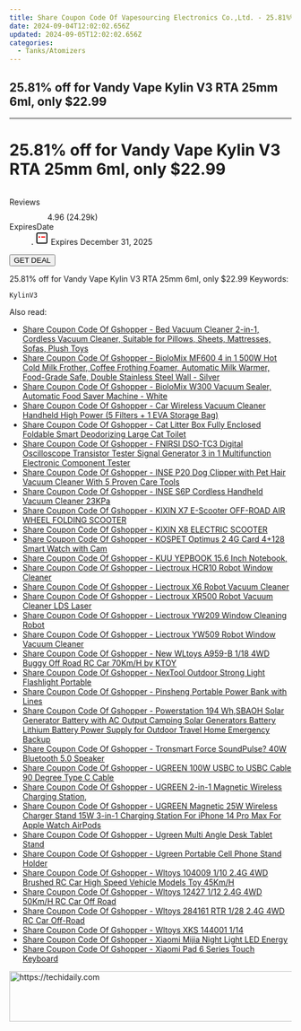 ```yaml
---
title: Share Coupon Code Of Vapesourcing Electronics Co.,Ltd. - 25.81%% Off for Vandy Vape Kylin V3 RTA 25Mm 6Ml, only $22.99
date: 2024-09-04T12:02:02.656Z
updated: 2024-09-05T12:02:02.656Z
categories:
  - Tanks/Atomizers
---
```


## 25.81% off for Vandy Vape Kylin V3 RTA 25mm 6ml, only $22.99

<hr>
<main class="px-4 py-6 sm:p-6 md:px-8 md:py-10">
  <div class="mx-auto grid max-w-4xl grid-cols-1 lg:max-w-5xl lg:grid-cols-2 lg:gap-x-20">
    <div class="relative col-start-1 row-start-1 flex flex-col-reverse rounded-lg bg-gradient-to-t from-black/75 via-black/0 p-3 sm:row-start-2 sm:bg-none sm:p-0 lg:row-start-1">
      <h1 class="mt-1 text-lg font-semibold text-white sm:text-slate-900 md:text-2xl dark:sm:text-white">25.81% off for Vandy Vape Kylin V3 RTA 25mm 6ml, only $22.99</h1>
    </div>
        <div class="col-start-1 col-end-3 row-start-1 grid gap-4 sm:mb-6 sm:grid-cols-4 lg:col-start-2 lg:row-span-6 lg:row-end-6 lg:mb-0 lg:gap-6">
      <img src="https://static.shareasale.com/image/90958/deal/VandyVapeKylinV3RTA25mm6ml.png" alt="" class="h-60 w-full rounded-lg object-cover sm:col-span-2 sm:h-52 lg:col-span-full" loading="lazy" />
    </div>
        <dl class="row-start-2 mt-4 flex items-center text-xs font-medium sm:row-start-3 sm:mt-1 md:mt-2.5 lg:row-start-2">
      <dt class="sr-only">Reviews</dt>
      <dd class="flex items-center text-indigo-600 dark:text-indigo-400">
        <svg width="24" height="24" fill="none" aria-hidden="true" class="mr-1 stroke-current dark:stroke-indigo-500">
          <path d="m12 5 2 5h5l-4 4 2.103 5L12 16l-5.103 3L9 14l-4-4h5l2-5Z" stroke-width="2" stroke-linecap="round" stroke-linejoin="round" />
        </svg>
        <span>4.96 <span class="font-normal text-slate-400">(24.29k)</span></span>
      </dd>
      <dt class="sr-only">ExpiresDate</dt>
      <dd class="flex items-center">
        <svg width="2" height="2" aria-hidden="true" fill="currentColor" class="mx-3 text-slate-300">
          <circle cx="1" cy="1" r="1" />
        </svg>
        <svg width="24" height="24" viewBox="0 0 24 24" fill="none" stroke="currentColor" stroke-width="2">
          <rect x="3" y="3" width="18" height="18" rx="2" fill="#fff" />
          <path d="M6 10L18 10" stroke="red" stroke-width="2" fill="none" />
          <path d="M10 6L10 18" stroke="#fff" stroke-width="2" fill="none" />
        </svg>
        Expires December 31, 2025      </dd>
    </dl>
    <div class="col-start-1 row-start-3 mt-4 self-center sm:col-start-2 sm:row-span-2 sm:row-start-2 sm:mt-0 lg:col-start-1 lg:row-start-3 lg:row-end-4 lg:mt-6">
      <button type="button" onClick="javascript:window.open(decodeURIComponent('https%3A%2F%2Fwww.shareasale.com%2Fu.cfm%3Fd%3D1017163%26m%3D90958%26u%3D4338022'), '_blank');void(0);" class="rounded-lg bg-red-600 px-3 py-2 text-sm font-medium leading-6 text-white">GET DEAL</button>
    </div>
    <p class="col-start-1 mt-4 text-sm leading-6 sm:col-span-2 lg:col-span-1 lg:row-start-4 lg:mt-6 dark:text-slate-400">25.81% off for Vandy Vape Kylin V3 RTA 25mm 6ml, only $22.99 Keywords: </p>
    <p class="mt-4">
      <code class="bg-purple-900 p-4 text-sm font-bold tracking-widest text-white">KylinV3</code>
    </p>
  </div>
</main>
<span class="atpl-alsoreadstyle">Also read:</span>
<div><ul>
<li><a href="https://coupons.techidaily.com/coupon-1118510-share-97331-sale/"><u>Share Coupon Code Of Gshopper - Bed Vacuum Cleaner 2-in-1, Cordless Vacuum Cleaner, Suitable for Pillows, Sheets, Mattresses, Sofas, Plush Toys</u></a></li>
<li><a href="https://coupons.techidaily.com/coupon-1118445-share-97331-sale/"><u>Share Coupon Code Of Gshopper - BioloMix MF600 4 in 1 500W Hot Cold Milk Frother, Coffee Frothing Foamer, Automatic Milk Warmer, Food-Grade Safe, Double Stainless Steel Wall - Silver</u></a></li>
<li><a href="https://coupons.techidaily.com/coupon-1118446-share-97331-sale/"><u>Share Coupon Code Of Gshopper - BioloMix W300 Vacuum Sealer, Automatic Food Saver Machine - White</u></a></li>
<li><a href="https://coupons.techidaily.com/coupon-1118443-share-97331-sale/"><u>Share Coupon Code Of Gshopper - Car Wireless Vacuum Cleaner Handheld High Power (5 Filters + 1 EVA Storage Bag)</u></a></li>
<li><a href="https://coupons.techidaily.com/coupon-1118447-share-97331-sale/"><u>Share Coupon Code Of Gshopper - Cat Litter Box Fully Enclosed Foldable Smart Deodorizing Large Cat Toilet</u></a></li>
<li><a href="https://coupons.techidaily.com/coupon-1118523-share-97331-sale/"><u>Share Coupon Code Of Gshopper - FNIRSI DSO-TC3 Digital Oscilloscope Transistor Tester Signal Generator 3 in 1 Multifunction Electronic Component Tester</u></a></li>
<li><a href="https://coupons.techidaily.com/coupon-1118516-share-97331-sale/"><u>Share Coupon Code Of Gshopper - INSE P20 Dog Clipper with Pet Hair Vacuum Cleaner With 5 Proven Care Tools</u></a></li>
<li><a href="https://coupons.techidaily.com/coupon-1118517-share-97331-sale/"><u>Share Coupon Code Of Gshopper - INSE S6P Cordless Handheld Vacuum Cleaner 23KPa</u></a></li>
<li><a href="https://coupons.techidaily.com/coupon-1118456-share-97331-sale/"><u>Share Coupon Code Of Gshopper - KIXIN X7 E-Scooter OFF-ROAD AIR WHEEL FOLDING SCOOTER</u></a></li>
<li><a href="https://coupons.techidaily.com/coupon-1118453-share-97331-sale/"><u>Share Coupon Code Of Gshopper - KIXIN X8 ELECTRIC SCOOTER</u></a></li>
<li><a href="https://coupons.techidaily.com/coupon-1118444-share-97331-sale/"><u>Share Coupon Code Of Gshopper - KOSPET Optimus 2 4G Card 4+128 Smart Watch with Cam</u></a></li>
<li><a href="https://coupons.techidaily.com/coupon-1118457-share-97331-sale/"><u>Share Coupon Code Of Gshopper - KUU YEPBOOK 15.6 Inch Notebook,</u></a></li>
<li><a href="https://coupons.techidaily.com/coupon-1118515-share-97331-sale/"><u>Share Coupon Code Of Gshopper - Liectroux HCR10 Robot Window Cleaner</u></a></li>
<li><a href="https://coupons.techidaily.com/coupon-1118512-share-97331-sale/"><u>Share Coupon Code Of Gshopper - Liectroux X6 Robot Vacuum Cleaner</u></a></li>
<li><a href="https://coupons.techidaily.com/coupon-1118511-share-97331-sale/"><u>Share Coupon Code Of Gshopper - Liectroux XR500 Robot Vacuum Cleaner LDS Laser</u></a></li>
<li><a href="https://coupons.techidaily.com/coupon-1118514-share-97331-sale/"><u>Share Coupon Code Of Gshopper - Liectroux YW209 Window Cleaning Robot</u></a></li>
<li><a href="https://coupons.techidaily.com/coupon-1118513-share-97331-sale/"><u>Share Coupon Code Of Gshopper - Liectroux YW509 Robot Window Vacuum Cleaner</u></a></li>
<li><a href="https://coupons.techidaily.com/coupon-1118521-share-97331-sale/"><u>Share Coupon Code Of Gshopper - New WLtoys A959-B 1/18 4WD Buggy Off Road RC Car 70Km/H by KTOY</u></a></li>
<li><a href="https://coupons.techidaily.com/coupon-1118458-share-97331-sale/"><u>Share Coupon Code Of Gshopper - NexTool Outdoor Strong Light Flashlight Portable</u></a></li>
<li><a href="https://coupons.techidaily.com/coupon-1118442-share-97331-sale/"><u>Share Coupon Code Of Gshopper - Pinsheng Portable Power Bank with Lines</u></a></li>
<li><a href="https://coupons.techidaily.com/coupon-1118522-share-97331-sale/"><u>Share Coupon Code Of Gshopper - Powerstation 194 Wh,SBAOH Solar Generator Battery with AC Output Camping Solar Generators Battery Lithium Battery Power Supply for Outdoor Travel Home Emergency Backup</u></a></li>
<li><a href="https://coupons.techidaily.com/coupon-1118451-share-97331-sale/"><u>Share Coupon Code Of Gshopper - Tronsmart Force SoundPulse? 40W Bluetooth 5.0 Speaker</u></a></li>
<li><a href="https://coupons.techidaily.com/coupon-1118454-share-97331-sale/"><u>Share Coupon Code Of Gshopper - UGREEN 100W USBC to USBC Cable 90 Degree Type C Cable</u></a></li>
<li><a href="https://coupons.techidaily.com/coupon-1118459-share-97331-sale/"><u>Share Coupon Code Of Gshopper - UGREEN 2-in-1 Magnetic Wireless Charging Station,</u></a></li>
<li><a href="https://coupons.techidaily.com/coupon-1118455-share-97331-sale/"><u>Share Coupon Code Of Gshopper - UGREEN Magnetic 25W Wireless Charger Stand 15W 3-in-1 Charging Station For iPhone 14 Pro Max For Apple Watch AirPods</u></a></li>
<li><a href="https://coupons.techidaily.com/coupon-1118449-share-97331-sale/"><u>Share Coupon Code Of Gshopper - Ugreen Multi Angle Desk Tablet Stand</u></a></li>
<li><a href="https://coupons.techidaily.com/coupon-1118448-share-97331-sale/"><u>Share Coupon Code Of Gshopper - Ugreen Portable Cell Phone Stand Holder</u></a></li>
<li><a href="https://coupons.techidaily.com/coupon-1118520-share-97331-sale/"><u>Share Coupon Code Of Gshopper - Wltoys 104009 1/10 2.4G 4WD Brushed RC Car High Speed Vehicle Models Toy 45Km/H</u></a></li>
<li><a href="https://coupons.techidaily.com/coupon-1118519-share-97331-sale/"><u>Share Coupon Code Of Gshopper - Wltoys 12427 1/12 2.4G 4WD 50Km/H RC Car Off Road</u></a></li>
<li><a href="https://coupons.techidaily.com/coupon-1118518-share-97331-sale/"><u>Share Coupon Code Of Gshopper - Wltoys 284161 RTR 1/28 2.4G 4WD RC Car Off-Road</u></a></li>
<li><a href="https://coupons.techidaily.com/coupon-1118450-share-97331-sale/"><u>Share Coupon Code Of Gshopper - Wltoys XKS 144001 1/14</u></a></li>
<li><a href="https://coupons.techidaily.com/coupon-1118452-share-97331-sale/"><u>Share Coupon Code Of Gshopper - Xiaomi Mijia Night Light LED Energy</u></a></li>
<li><a href="https://coupons.techidaily.com/coupon-1118524-share-97331-sale/"><u>Share Coupon Code Of Gshopper - Xiaomi Pad 6 Series Touch Keyboard</u></a></li>
</ul></div>

<ins class="adsbygoogle"
      style="display:block"
      data-ad-client="ca-pub-7571918770474297"
      data-ad-slot="8358498916"
      data-ad-format="auto"
      data-full-width-responsive="true"></ins>
<!-- affiliate ads begin -->
<a href="https://aligracehair.sjv.io/c/5597632/1918703/19272" target="_top" id="1918703">
  <img src="//a.impactradius-go.com/display-ad/19272-1918703" border="0" alt="https://techidaily.com" width="728" height="90"/>
</a>
<img height="0" width="0" src="https://aligracehair.sjv.io/i/5597632/1918703/19272" style="position:absolute;visibility:hidden;" border="0" />
<!-- affiliate ads end -->